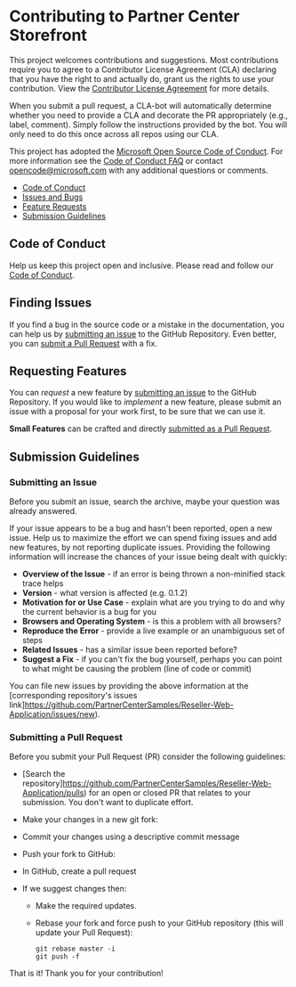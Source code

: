 # Contributing to Partner Center Storefront

This project welcomes contributions and suggestions. Most contributions require you to agree to a Contributor License Agreement (CLA) declaring that you have the right to and actually do, grant us
the rights to use your contribution. View the [Contributor License Agreement](https://cla.microsoft.com) for more details.

When you submit a pull request, a CLA-bot will automatically determine whether you need to provide
a CLA and decorate the PR appropriately (e.g., label, comment). Simply follow the instructions
provided by the bot. You will only need to do this once across all repos using our CLA.

This project has adopted the [Microsoft Open Source Code of Conduct](https://opensource.microsoft.com/codeofconduct/).
For more information see the [Code of Conduct FAQ](https://opensource.microsoft.com/codeofconduct/faq/) or
contact [opencode@microsoft.com](mailto:opencode@microsoft.com) with any additional questions or comments.

- [Code of Conduct](#code-of-conduct)
- [Issues and Bugs](#finding-issues)
- [Feature Requests](#requesting-features)
- [Submission Guidelines](#submission-guidelines)

## Code of Conduct

Help us keep this project open and inclusive. Please read and follow our [Code of Conduct](https://opensource.microsoft.com/codeofconduct/).

## Finding Issues

If you find a bug in the source code or a mistake in the documentation, you can help us by
[submitting an issue](#submitting-an-issue) to the GitHub Repository. Even better, you can
[submit a Pull Request](#submitting-a-pull-request) with a fix.

## Requesting Features

You can *request* a new feature by [submitting an issue](#submitting-an-issue) to the GitHub
Repository. If you would like to *implement* a new feature, please submit an issue with
a proposal for your work first, to be sure that we can use it.

**Small Features** can be crafted and directly [submitted as a Pull Request](#submitting-a-pull-request).

## Submission Guidelines

### Submitting an Issue

Before you submit an issue, search the archive, maybe your question was already answered.

If your issue appears to be a bug and hasn't been reported, open a new issue.
Help us to maximize the effort we can spend fixing issues and add new
features, by not reporting duplicate issues.  Providing the following information will increase the
chances of your issue being dealt with quickly:

- **Overview of the Issue** - if an error is being thrown a non-minified stack trace helps
- **Version** - what version is affected (e.g. 0.1.2)
- **Motivation for or Use Case** - explain what are you trying to do and why the current behavior is a bug for you
- **Browsers and Operating System** - is this a problem with all browsers?
- **Reproduce the Error** - provide a live example or an unambiguous set of steps
- **Related Issues** - has a similar issue been reported before?
- **Suggest a Fix** - if you can't fix the bug yourself, perhaps you can point to what might be
  causing the problem (line of code or commit)

You can file new issues by providing the above information at the [corresponding repository's issues link]https://github.com/PartnerCenterSamples/Reseller-Web-Application/issues/new).

### Submitting a Pull Request

Before you submit your Pull Request (PR) consider the following guidelines:

- [Search the repository]https://github.com/PartnerCenterSamples/Reseller-Web-Application/pulls) for an open or closed PR
  that relates to your submission. You don't want to duplicate effort.

- Make your changes in a new git fork:

- Commit your changes using a descriptive commit message
- Push your fork to GitHub:
- In GitHub, create a pull request
- If we suggest changes then:
  - Make the required updates.
  - Rebase your fork and force push to your GitHub repository (this will update your Pull Request):

    ```shell
    git rebase master -i
    git push -f
    ```

That is it! Thank you for your contribution!